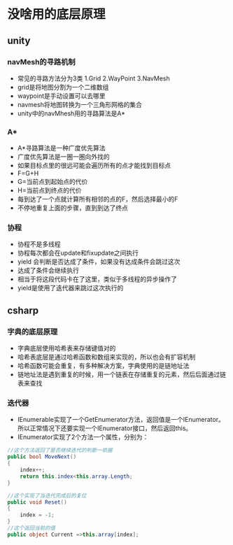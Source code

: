 # 没啥用的底层原理

## unity

### navMesh的寻路机制

- 常见的寻路方法分为3类 1.Grid 2.WayPoint 3.NavMesh
- grid是将地图分割为一个二维数组
- waypoint是手动设置可以去哪里
- navmesh将地图转换为一个三角形网格的集合
- unity中的navMhesh用的寻路算法是A*

### A*

- A*寻路算法是一种广度优先算法
- 广度优先算法是一圈一圈向外找的
- 如果目标点里的很远可能会遍历所有的点才能找到目标点
- F=G+H
- G=当前点到起始点的代价
- H=当前点到终点的代价
- 每到达了一个点就计算所有相邻的点的F，然后选择最小的F
- 不停地重复上面的步骤，直到到达了终点

### 协程

- 协程不是多线程
- 协程每次都会在update和fixupdate之间执行
- yield 会判断是否达成了条件，如果没有达成条件会跳过这次
- 达成了条件会继续执行
- 相当于将这段代码卡在了这里，类似于多线程的异步操作了
- yield是使用了迭代器来跳过这次执行的

## csharp

### 字典的底层原理

- 字典底层使用哈希表来存储键值对的
- 哈希表底层是通过哈希函数和数组来实现的，所以也会有扩容机制
- 哈希函数可能会重复，有多种解决方案，字典使用的是链地址法
- 链地址法是遇到重复的时候，用一个链表在存储重复的元素，然后后面通过链表来查找

### 迭代器

- IEnumerable实现了一个GetEnumerator方法，返回值是一个IEnumerator。所以正常情况下还要实现一个IEnumerator接口，然后返回this。
- IEnumerator实现了2个方法一个属性，分别为：

```csharp
//这个方法返回了是否继续迭代的判断一依据
public bool MoveNext()
{
    index++;
    return this.index<this.array.Length;
}

//这个实现了当迭代完成后的复位
public void Reset()
{
    index = -1;
}
//这个返回当前的值
public object Current =>this.array[index];
```
